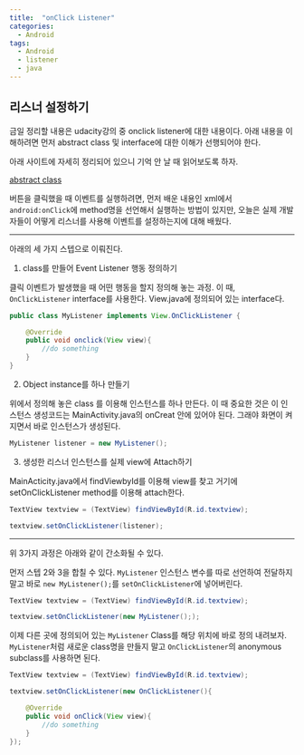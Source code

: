 ```yaml
---
title:  "onClick Listener"
categories:
  - Android
tags:
  - Android
  - listener
  - java
---
```



## 리스너 설정하기 

금일 정리할 내용은 udacity강의 중 onclick listener에 대한 내용이다. 아래 내용을 이해하려면 먼저 abstract class 및 interface에 대한 이해가 선행되어야 한다. 

아래 사이트에 자세히 정리되어 있으니 기억 안 날 때 읽어보도록 하자.

[abstract class](https://beginnersbook.com/2013/05/java-abstract-class-method/)

버튼을 클릭했을 때 이벤트를 실행하려면, 먼저 배운 내용인 xml에서 `android:onClick`에 method명을 선언해서 실행하는 방법이 있지만, 오늘은 실제 개발자들이 어떻게 리스너를 사용해 이벤트를 설정하는지에 대해 배웠다.  

--------------------------------

아래의 세 가지 스텝으로 이뤄진다.  

1. class를 만들어 Event Listener 행동 정의하기  

클릭 이벤트가 발생했을 때 어떤 행동을 할지 정의해 놓는 과정. 이 때, `OnClickListener` interface를 사용한다. View.java에 정의되어 있는 interface다. 

```java
public class MyListener implements View.OnClickListener {

	@Override
	public void onclick(View view){
		//do something
	}
}
```

2. Object instance를 하나 만들기  

위에서 정의해 놓은 class 를 이용해 인스턴스를 하나 만든다. 
이 때 중요한 것은 이 인스턴스 생성코드는 MainActivity.java의 onCreat 안에 있어야 된다. 그래야 화면이 켜지면서 바로 인스턴스가 생성된다. 

```java
MyListener listener = new MyListener();
```

3. 생성한 리스너 인스턴스를 실제 view에 Attach하기   

MainActicity.java에서 findViewbyId를 이용해 view를 찾고 거기에 setOnClickListener method를 이용해 attach한다. 

```java 
TextView textview = (TextView) findViewById(R.id.textview);

textview.setOnClickListener(listener);
```

-------

위 3가지 과정은 아래와 같이 간소화될 수 있다. 

먼저 스텝 2와 3을 합칠 수 있다. `MyListener` 인스턴스 변수를 따로 선언하여 전달하지 말고 바로 `new MyListener();`를 `setOnClickListener`에 넣어버린다. 

```java
TextView textview = (TextView) findViewById(R.id.textview);

textview.setOnClickListener(new MyListener(););
```

이제 다른 곳에 정의되어 있는 `MyListener` Class를 해당 위치에 바로 정의 내려보자. `MyListener`처럼 새로운 class명을 만들지 말고 `OnClickListener`의  anonymous subclass를 사용하면 된다. 


```java
TextView textview = (TextView) findViewById(R.id.textview);

textview.setOnClickListener(new OnClickListener(){

	@Override
	public void onClick(View view){
		//do something
	}
});
```


